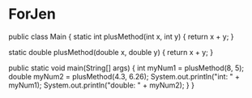 # ForJen
public class Main {
  static int plusMethod(int x, int y) {
    return x + y;
  }
  
  static double plusMethod(double x, double y) {
    return x + y;
  }
  
  public static void main(String[] args) {
    int myNum1 = plusMethod(8, 5);
    double myNum2 = plusMethod(4.3, 6.26);
    System.out.println("int: " + myNum1);
    System.out.println("double: " + myNum2);
  }
}
